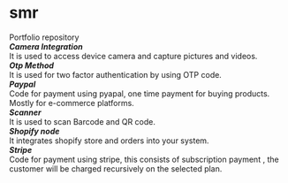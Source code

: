 # smr
Portfolio repository </br>
***Camera Integration*** </br>
It is used to access device camera and capture pictures and videos. </br>
***Otp Method*** </br>
It is used for two factor authentication by using OTP code. </br>
***Paypal*** </br>
Code for payment using pyapal, one time payment for buying products. Mostly for e-commerce platforms. </br>
***Scanner*** </br>
It is used to scan Barcode and QR code.</br>
***Shopify node***</br>
It integrates shopify store and orders into your system.</br>
***Stripe***</br>
Code for payment using stripe, this consists of subscription payment , the customer will be charged recursively on the selected plan. </br>
